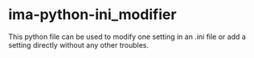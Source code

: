 # ima-python-ini_modifier
This python file can be used to modify one setting in an .ini file or add a setting directly without any other troubles.

